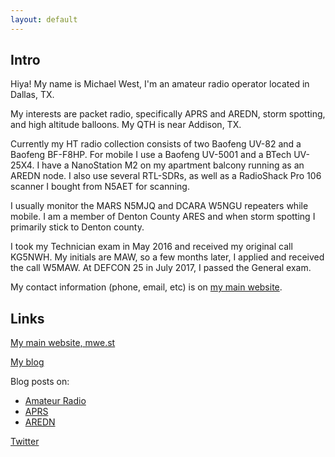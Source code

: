 ```yaml
---
layout: default
---
```

## Intro

Hiya! My name is Michael West, I'm an amateur radio operator located in Dallas, TX.

My interests are packet radio, specifically APRS and AREDN, storm spotting, and high altitude balloons. My QTH is near Addison, TX.

Currently my HT radio collection consists of two Baofeng UV-82 and a Baofeng BF-F8HP. For mobile I use a Baofeng UV-5001 and a BTech UV-25X4. I have a NanoStation M2 on my apartment balcony running as an AREDN node. I also use several RTL-SDRs, as well as a RadioShack Pro 106 scanner I bought from N5AET for scanning.

I usually monitor the MARS N5MJQ and DCARA W5NGU repeaters while mobile. I am a member of Denton County ARES and when storm spotting I primarily stick to Denton county.

I took my Technician exam in May 2016 and received my original call KG5NWH. My initials are MAW, so a few months later, I applied and received the call W5MAW. At DEFCON 25 in July 2017, I passed the General exam. 

My contact information (phone, email, etc) is on [my main website](https://mwe.st).

## Links
[My main website, mwe.st](https://mwe.st)

[My blog](https://blog.mwe.st)

Blog posts on:
  * [Amateur Radio](https://blog.mwe.st/tag/amateur-radio/) 
  * [APRS](https://blog.mwe.st/tag/aprs/)
  * [AREDN](https://blog.mwe.st/tag/aredn/)

[Twitter](https://twitter.com/t3hub3rk1tten)